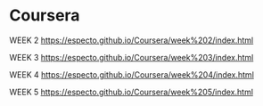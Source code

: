 # Coursera
WEEK 2 https://especto.github.io/Coursera/week%202/index.html

WEEK 3 https://especto.github.io/Coursera/week%203/index.html

WEEK 4 https://especto.github.io/Coursera/week%204/index.html

WEEK 5 https://especto.github.io/Coursera/week%205/index.html
